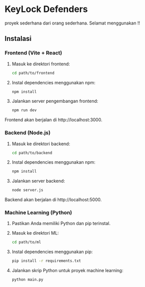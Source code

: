 # KeyLock Defenders

proyek sederhana dari orang sederhana. Selamat menggunakan !!

## Instalasi

### Frontend (Vite + React)

1. Masuk ke direktori frontend:
   ```bash
   cd path/to/frontend

2. Instal dependencies menggunakan npm:

   ```bash
   npm install

3. Jalankan server pengembangan frontend:

   ```bash
   npm run dev
Frontend akan berjalan di http://localhost:3000.

### Backend (Node.js)

1. Masuk ke direktori backend:

   ```bash
   cd path/to/backend

2. Instal dependencies menggunakan npm:

   ```bash
   npm install

3. Jalankan server backend:

   ```bash
   node server.js
Backend akan berjalan di http://localhost:5000.

### Machine Learning (Python)

1. Pastikan Anda memiliki Python dan pip terinstal.

2. Masuk ke direktori ML:

   ```bash
   cd path/to/ml

3. Instal dependencies menggunakan pip:

   ```bash
   pip install -r requirements.txt

4. Jalankan skrip Python untuk proyek machine learning:

   ```bash
   python main.py

